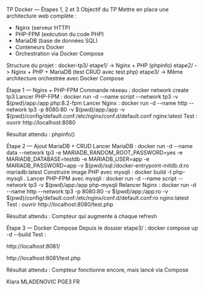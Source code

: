 TP Docker — Étapes 1, 2 et 3
Objectif du TP Mettre en place une architecture web complète :
* Nginx (serveur HTTP)
* PHP-FPM (exécution du code PHP)
* MariaDB (base de données SQL)
* Conteneurs Docker
* Orchestration via Docker Compose

Structure du projet :
docker-tp3/ etape1/ -> Nginx + PHP (phpinfo) etape2/ -> Nginx + PHP + MariaDB (test CRUD avec test.php) etape3/ -> Même architecture orchestrée avec Docker Compose

Étape 1 — Nginx + PHP-FPM
Commande réseau : docker network create tp3
Lancer PHP-FPM : docker run -d --name script --network tp3 -v $(pwd)/app:/app php:8.2-fpm
Lancer Nginx : docker run -d --name http --network tp3 -p 8080:80 -v $(pwd)/app:/app -v $(pwd)/config/default.conf:/etc/nginx/conf.d/default.conf nginx:latest
Test : ouvrir http://localhost:8080 

Résultat attendu : phpinfo()

Étape 2 — Ajout MariaDB + CRUD
Lancer MariaDB : docker run -d --name data --network tp3 -e MARIADB_RANDOM_ROOT_PASSWORD=yes -e MARIADB_DATABASE=testdb -e MARIADB_USER=app -e MARIADB_PASSWORD=app -v $(pwd)/sql:/docker-entrypoint-initdb.d:ro mariadb:latest
Construire image PHP avec mysqli : docker build -t php-mysqli .
Lancer PHP-FPM avec mysqli : docker run -d --name script --network tp3 -v $(pwd)/app:/app php-mysqli
Relancer Nginx : docker run -d --name http --network tp3 -p 8080:80 -v $(pwd)/app:/app:ro -v $(pwd)/config/default.conf:/etc/nginx/conf.d/default.conf:ro nginx:latest
Test : ouvrir http://localhost:8080/test.php

Résultat attendu : Compteur qui augmente à chaque refresh

Étape 3 — Docker Compose
Depuis le dossier etape3/ :
docker compose up -d --build
Test :

http://localhost:8081/ 

http://localhost:8081/test.php

Résultat attendu : Compteur fonctionne encore, mais lancé via Compose



Klara MLADENOVIC
PGE3 FR
